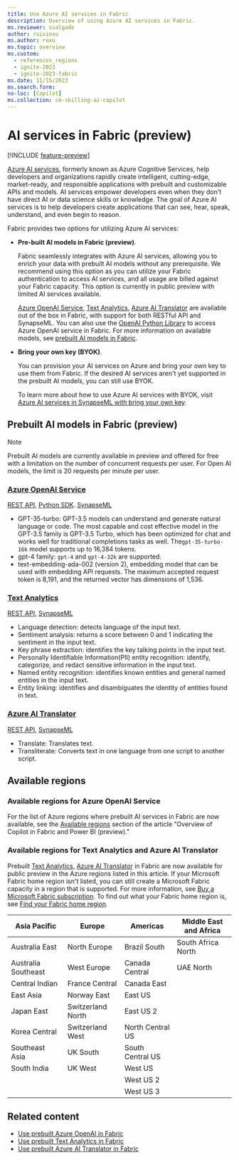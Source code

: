 ```yaml
---
title: Use Azure AI services in Fabric
description: Overview of using Azure AI services in Fabric.
ms.reviewer: ssalgado
author: ruixinxu
ms.author: ruxu
ms.topic: overview
ms.custom:
  - references_regions
  - ignite-2023
  - ignite-2023-fabric
ms.date: 11/15/2023
ms.search.form:
no-loc: [Copilot]
ms.collection: ce-skilling-ai-copilot
---
```


# AI services in Fabric (preview)

[!INCLUDE [feature-preview](../../includes/feature-preview-note.md)]

[Azure AI services](/azure/ai-services/what-are-ai-services), formerly known as Azure Cognitive Services, help developers and organizations rapidly create intelligent, cutting-edge, market-ready, and responsible applications with prebuilt and customizable APIs and models. AI services empower developers even when they don't have direct AI or data science skills or knowledge. The goal of Azure AI services is to help developers create applications that can see, hear, speak, understand, and even begin to reason. 

Fabric provides two options for utilizing Azure AI services:

- **Pre-built AI models in Fabric (preview)**. 

    Fabric seamlessly integrates with Azure AI services, allowing you to enrich your data with prebuilt AI models without any prerequisite. We recommend using this option as you can utilize your Fabric authentication to access AI services, and all usage are billed against your Fabric capacity. This option is currently in public preview with limited AI services available. 

    [Azure OpenAI Service](https://azure.microsoft.com/products/ai-services/openai-service/), [Text Analytics](https://azure.microsoft.com/products/ai-services/text-analytics/), [Azure AI Translator](https://azure.microsoft.com/products/ai-services/translator/) are available out of the box in Fabric, with support for both RESTful API and SynapseML. You can also use the [OpenAI Python Library](https://platform.openai.com/docs/api-reference?lang=python) to access Azure OpenAI service in Fabric. For more information on available models, see [prebuilt AI models in Fabric](./ai-services-overview.md#prebuilt-ai-models-in-fabric-preview).

- **Bring your own key (BYOK)**. 

    You can provision your AI services on Azure and bring your own key to use them from Fabric. If the desired AI services aren't yet supported in the prebuilt AI models, you can still use BYOK. 

    To learn more about how to use Azure AI services with BYOK, visit [Azure AI services in SynapseML with bring your own key](./ai-services-in-synapseml-bring-your-own-key.md).

## Prebuilt AI models in Fabric (preview)

> [!NOTE]
> Prebuilt AI models are currently available in preview and offered for free with a limitation on the number of concurrent requests per user. For Open AI models, the limit is 20 requests per minute per user.

### [Azure OpenAI Service](https://azure.microsoft.com/products/ai-services/openai-service/) 

[REST API](how-to-use-openai-via-rest-api.md), [Python SDK](how-to-use-openai-sdk-synapse.md). [SynapseML](how-to-use-openai-sdk-synapse.md)

- GPT-35-turbo: GPT-3.5 models can understand and generate natural language or code. The most capable and cost effective model in the GPT-3.5 family is GPT-3.5 Turbo, which has been optimized for chat and works well for traditional completions tasks as well. The`gpt-35-turbo-16k` model supports up to 16,384 tokens.
- gpt-4 family: `gpt-4` and `gpt-4-32k` are supported.
- text-embedding-ada-002 (version 2), embedding model that can be used with embedding API requests. The maximum accepted request token is 8,191, and the returned vector has dimensions of 1,536.


### [Text Analytics](https://azure.microsoft.com/products/ai-services/text-analytics/) 
[REST API](how-to-use-text-analytics.md), [SynapseML](how-to-use-text-analytics.md)
- Language detection: detects language of the input text.
- Sentiment analysis: returns a score between 0 and 1 indicating the sentiment in the input text.
- Key phrase extraction: identifies the key talking points in the input text. 
- Personally Identifiable Information(PII) entity recognition: identify, categorize, and redact sensitive information in the input text.
- Named entity recognition: identifies known entities and general named entities in the input text.
- Entity linking: identifies and disambiguates the identity of entities found in text.

### [Azure AI Translator](https://azure.microsoft.com/products/ai-services/translator/) 
[REST API](how-to-use-text-translator.md), [SynapseML](how-to-use-text-translator.md)
- Translate: Translates text.
- Transliterate: Converts text in one language from one script to another script.

## Available regions

### Available regions for Azure OpenAI Service

For the list of Azure regions where prebuilt AI services in Fabric are now available, see the [Available regions](../../get-started/copilot-fabric-overview.md#available-regions) section of the article "Overview of Copilot in Fabric and Power BI (preview)."

### Available regions for Text Analytics and Azure AI Translator 
Prebuilt [Text Analytics](https://azure.microsoft.com/products/ai-services/text-analytics/), [Azure AI Translator](https://azure.microsoft.com/products/ai-services/translator/)  in Fabric are now available for public preview in the Azure regions listed in this article. If your Microsoft Fabric home region isn't listed, you can still create a Microsoft Fabric capacity in a region that is supported. For more information, see [Buy a Microsoft Fabric subscription](../../enterprise/buy-subscription.md).
To find out what your Fabric home region is, see [Find your Fabric home region](../../admin/find-fabric-home-region.md).


| Asia Pacific | Europe | Americas | Middle East and Africa | 
| -------- | ------- | ------- | ------- |
| Australia East | North Europe | Brazil South | South Africa North | 
| Australia Southeast | West Europe | Canada Central | UAE North | 
|  Central Indian | France Central | Canada East |  |
| East Asia | Norway East |  East US | | 
| Japan East | Switzerland North | East US 2 |  | 
|  Korea Central | Switzerland West | North Central US |  |
| Southeast Asia | UK South | South Central US |  | 
|  South India | UK West | West US |  |
| |  | West US 2 |  | 
|   |  | West US 3 |  |




## Related content
- [Use prebuilt Azure OpenAI in Fabric](how-to-use-openai-sdk-synapse.md)
- [Use prebuilt Text Analytics in Fabric](how-to-use-text-analytics.md)
- [Use prebuilt Azure AI Translator in Fabric](how-to-use-text-translator.md)
